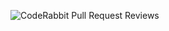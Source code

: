 ![CodeRabbit Pull Request Reviews](https://img.shields.io/coderabbit/prs/github/nithinyadla/wifgithub?utm_source=oss&utm_medium=github&utm_campaign=nithinyadla%2Fwifgithub&labelColor=171717&color=FF570A&link=https%3A%2F%2Fcoderabbit.ai&label=CodeRabbit+Reviews)

